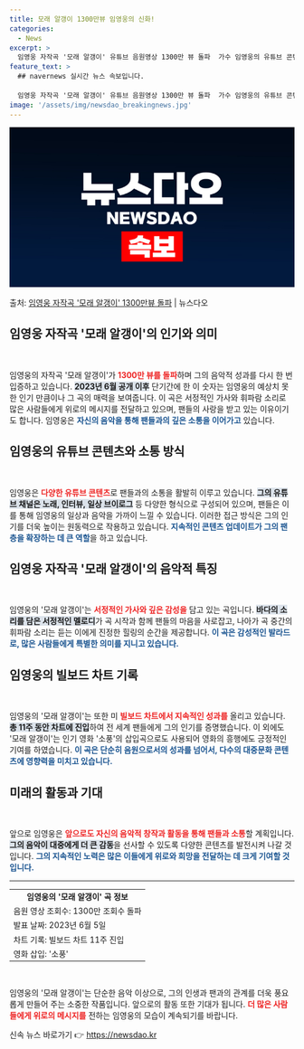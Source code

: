 ```yaml
---
title: 모래 알갱이 1300만뷰 임영웅의 신화!
categories:
  - News
excerpt: >
  임영웅 자작곡 '모래 알갱이' 유튜브 음원영상 1300만 뷰 돌파  가수 임영웅의 유튜브 콘텐츠들이 지속적인…
feature_text: >
  ## navernews 실시간 뉴스 속보입니다.

  임영웅 자작곡 '모래 알갱이' 유튜브 음원영상 1300만 뷰 돌파  가수 임영웅의 유튜브 콘텐츠들이 지속적인…
image: '/assets/img/newsdao_breakingnews.jpg'
---
```


![뉴스다오 속보](/assets/img/newsdao_breakingnews.jpg)

<p>출처: <a href="https://newsdao.kr/4776" rel="dofollow">임영웅 자작곡 '모래 알갱이' 1300만뷰 돌파</a> | 뉴스다오</p>

<h2 data-ke-size="size26">임영웅 자작곡 '모래 알갱이'의 인기와 의미</h2>

<p data-ke-size="size16">&nbsp;</p>

임영웅의 자작곡 '모래 알갱이'가 <b><span style="color: #ee2323;">1300만 뷰를 돌파</span></b>하며 그의 음악적 성과를 다시 한 번 입증하고 있습니다. <b><span style="background-color: #21538527;">2023년 6월 공개 이후</span></b> 단기간에 한 이 숫자는 임영웅의 예상치 못한 인기 만큼이나 그 곡의 매력을 보여줍니다. 이 곡은 서정적인 가사와 휘파람 소리로 많은 사람들에게 위로의 메시지를 전달하고 있으며, 팬들의 사랑을 받고 있는 이유이기도 합니다. 임영웅은 <b><span style="color: #1a5490;">자신의 음악을 통해 팬들과의 깊은 소통을 이어가고</span></b> 있습니다.

<h2 data-ke-size="size26">임영웅의 유튜브 콘텐츠와 소통 방식</h2>

<p data-ke-size="size16">&nbsp;</p>

임영웅은 <b><span style="color: #ee2323;">다양한 유튜브 콘텐츠</span></b>로 팬들과의 소통을 활발히 이루고 있습니다. <b><span style="background-color: #21538527;">그의 유튜브 채널은 노래, 인터뷰, 일상 브이로그</span></b> 등 다양한 형식으로 구성되어 있으며, 팬들은 이를 통해 임영웅의 일상과 음악을 가까이 느낄 수 있습니다. 이러한 접근 방식은 그의 인기를 더욱 높이는 원동력으로 작용하고 있습니다. <b><span style="color: #1a5490;">지속적인 콘텐츠 업데이트가 그의 팬층을 확장하는 데 큰 역할</span></b>을 하고 있습니다.

<h2 data-ke-size="size26">임영웅 자작곡 '모래 알갱이'의 음악적 특징</h2>

<p data-ke-size="size16">&nbsp;</p>

임영웅의 '모래 알갱이'는 <b><span style="color: #ee2323;">서정적인 가사와 깊은 감성을</span></b> 담고 있는 곡입니다. <b><span style="background-color: #21538527;">바다의 소리를 담은 서정적인 멜로디</span></b>가 곡 시작과 함께 팬들의 마음을 사로잡고, 나아가 곡 중간의 휘파람 소리는 듣는 이에게 진정한 힐링의 순간을 제공합니다. <b><span style="color: #1a5490;">이 곡은 감성적인 발라드로, 많은 사람들에게 특별한 의미를 지니고 있습니다.</span></b>

<h2 data-ke-size="size26">임영웅의 빌보드 차트 기록</h2>

<p data-ke-size="size16">&nbsp;</p>

임영웅의 '모래 알갱이'는 또한 미 <b><span style="color: #ee2323;">빌보드 차트에서 지속적인 성과를</span></b> 올리고 있습니다. <b><span style="background-color: #21538527;">총 11주 동안 차트에 진입</span></b>하여 전 세계 팬들에게 그의 인기를 증명했습니다. 이 외에도 '모래 알갱이'는 인기 영화 '소풍'의 삽입곡으로도 사용되어 영화의 흥행에도 긍정적인 기여를 하였습니다. <b><span style="color: #1a5490;">이 곡은 단순히 음원으로서의 성과를 넘어서, 다수의 대중문화 콘텐츠에 영향력을 미치고 있습니다.</span></b>

<h2 data-ke-size="size26">미래의 활동과 기대</h2>

<p data-ke-size="size16">&nbsp;</p>

앞으로 임영웅은 <b><span style="color: #ee2323;">앞으로도 자신의 음악적 창작과 활동을 통해 팬들과 소통</span></b>할 계획입니다. <b><span style="background-color: #21538527;">그의 음악이 대중에게 더 큰 감동</span></b>을 선사할 수 있도록 다양한 콘텐츠를 발전시켜 나갈 것입니다. <b><span style="color: #1a5490;">그의 지속적인 노력은 많은 이들에게 위로와 희망을 전달하는 데 크게 기여할 것입니다.</span></b>

<hr>

<table style="width: 100%; border-collapse: collapse;">
<tr>
<td style="text-align: center; height: 17px;"><b>임영웅의 '모래 알갱이' 곡 정보</b></td>
</tr>
<tr>
<td>음원 영상 조회수: 1300만 조회수 돌파</td>
</tr>
<tr>
<td>발표 날짜: 2023년 6월 5일</td>
</tr>
<tr>
<td>차트 기록: 빌보드 차트 11주 진입</td>
</tr>
<tr>
<td>영화 삽입: '소풍'</td>
</tr>
</table>

<p data-ke-size="size16">&nbsp;</p>

임영웅의 '모래 알갱이'는 단순한 음악 이상으로, 그의 인생과 팬과의 관계를 더욱 풍요롭게 만들어 주는 소중한 작품입니다. 앞으로의 활동 또한 기대가 됩니다. <b><span style="color: #ee2323;">더 많은 사람들에게 위로의 메시지를</span></b> 전하는 임영웅의 모습이 계속되기를 바랍니다. 

신속 뉴스 바로가기 👉 <a href="https://newsdao.kr" rel="dofollow">https://newsdao.kr</a>


